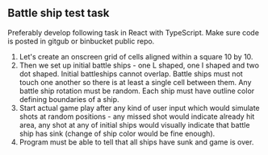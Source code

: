 Battle ship test task
---------------------
Preferably develop following task in React with TypeScript. Make sure code is posted in gitgub or binbucket public repo.
1) Let's create an onscreen grid of cells aligned within a square 10 by 10.
2) Then we set up initial battle ships - one L shaped, one I shaped and two dot shaped. Initial battleships cannot overlap. Battle ships must not touch one another so there is at least a single cell between them. Any battle ship rotation must be random. Each ship must have outline color defining boundaries of a ship.
3) Start actual game play after any kind of user input which would simulate shots at random positions - any missed shot would indicate already hit area, any shot at any of initial ships would visually indicate that battle ship has sink (change of ship color would be fine enough).
4) Program must be able to tell that all ships have sunk and game is over.